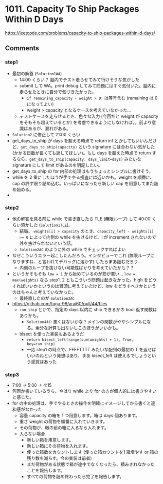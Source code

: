 # 1011. Capacity To Ship Packages Within D Days

https://leetcode.com/problems/capacity-to-ship-packages-within-d-days/

## Comments

### step1

*   最初の解答 (`Solution1WA`)
    *   14:00 くらい？ 脳内でテスト走らせてみて行けそうな気がした
    *   submit して WA。print debug してみて問題にはすぐ気付いた。脳内に走らせたときに自分で気づきたかった。
        *   `if remaining_capacity - weight > 0:` は等号含む (remaining は 0 になってよい)
        *   weight > capacity となるケースを考えていなかった…
    *   テストケースを走らせるとき、色々な入力 (今回だと weight が capacity をそもそも超えているとか) を考慮できるようにしなければ。。前より意識はあるが、漏れがある。
*   `Solution2` に修正して 21:00 くらい
*   get_days_to_ship が days を超える時点で return inf とかしてもいいんだけど、`get_days_to_ship(capacity)` という signature には合わない気がした (かかる日数が長くても返してほしい)。もし days を超えた時点で return するなら、`get_days_to_ship(capacity, days_limit=days)` みたいな signature にして limit があるのを明記したい。
*   get_days_to_ship の for 内部の処理はもうちょっとシンプルに書けそう。
*   while を 2 重にしたほうが手でやる捜査には近いかも。weight を順番に、cap の許す限り詰め込む。いっぱいになったら新しい cap を用意してまた詰め始める。
*   

### step2

*   他の解答を見る前に while で書き直したら TLE (無限ループ) して 40:00 くらい溶かした (`Solution1TLE`)。
    *   結局、 `weights[i] > capacity` のとき、`capacity_left - weights[i] >= 0` によって内側の while を抜けるけど、i が increment されないので外を抜けられないという話。
    *   `Solution2AC` のように外の while でチェックすればよい
*   なぜこういうエラー起こしたんだろう。インタビューでこれ (無限ループになりますね、と言われてデバッグに溶かす) したらまあ詰むだろう…
    *   内側のループを抜けない可能性ばかりを考えていたかも？？
*   というかそもそも `low = 1` から始めているのが筋が悪い… `low = max(weights)` なら step1, 2 ともこういう問題は起きなかった。high をどうすればいいかというのは冒頭に考えていたけど、low をどうすべきかというのはちゃんと考えていなかった。
    *   最終直したのが `Solution3AC`
*   https://github.com/fuga-98/arai60/pull/44/files
    *   `can_ship` とかで、指定の days 以内に ship できるかの bool 返す関数はありかも。
        *   `Solution4AC`: 悪くはないかな？メインの関数がややシンプルになる。余分な計算も出ないしこのほうがいいかも。
    *   bisect を使った実装もあるようだ
        *   `return bisect_left(range(sum(weights) + 1), True, key=can_ship)`
        *   一応 step1 の時点で、FFFFTTTT みたいな配列の最初の T を返せばいいのねという発想はあり、まあ bisect_left は使えるでしょうという感覚はあった
### step3

*   7:00 -> 5:00 -> 4:15
*   何回か書いているうち、やはり while より for の方が個人的には書きやすいと感じた。
*   for の中の処理は、手でやるときの操作を明確にイメージしてから書くと違和感がなかった
    *   容量 capacity の箱を 1 つ用意します。箱は days 個あります。
    *   重さ weight の荷物を順番に入れていきます。
    *   その荷物が、眼の前の箱に入るなら入れます。
    *   入らない場合
        *   新しい箱を用意します。
        *   新しい箱にその荷物を入れます。
        *   使った箱数をカウントします (使った箱カウントを1 箱増やす or 箱の残り数を減らす。今の実装は前者)
        *   まだ荷物がある状態で箱が途中でなくなったら、積みきれなかったことを報告します。
        *   すべての荷物を詰め終わったら完了を報告します。
